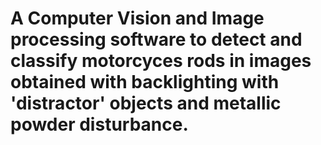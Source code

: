 # A Computer Vision and Image processing software to detect and classify motorcyces rods in images obtained with backlighting with 'distractor' objects and metallic powder disturbance.
